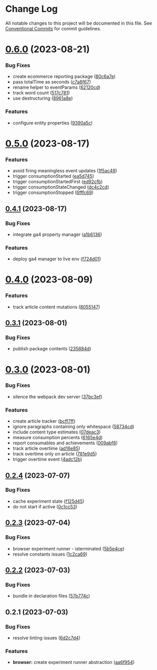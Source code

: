 # Change Log

All notable changes to this project will be documented in this file.
See [Conventional Commits](https://conventionalcommits.org) for commit guidelines.

# [0.6.0](https://github.com/optimics/analytics/compare/v0.5.0...v0.6.0) (2023-08-21)


### Bug Fixes

* create ecommerce reporting package ([80c6a7e](https://github.com/optimics/analytics/commit/80c6a7e708e9da943e13743da953da0dd2abc1b7))
* pass totalTime as seconds ([c7a8f67](https://github.com/optimics/analytics/commit/c7a8f67c11ac51ca4c74b72988e6e5cba722d9db))
* rename helper to eventParams ([62120cd](https://github.com/optimics/analytics/commit/62120cdacd9226a20112fb19833725bb9fc0627d))
* track word count ([517c781](https://github.com/optimics/analytics/commit/517c781a69b6ac045a0b9a7916f81a6ff3dce473))
* use destructuring ([8961a8e](https://github.com/optimics/analytics/commit/8961a8ea45a175407505399f452a52f5042002d2))


### Features

* configure entity properties ([9390a5c](https://github.com/optimics/analytics/commit/9390a5c0e945d34f5833463eb2e631e6fd666d46))





# [0.5.0](https://github.com/optimics/analytics/compare/v0.4.1...v0.5.0) (2023-08-17)


### Features

* avoid firing meaningless event updates ([1f5ac49](https://github.com/optimics/analytics/commit/1f5ac4945deae491758790761bd8a4f5fb23a413))
* trigger consumptionStarted ([ea5d745](https://github.com/optimics/analytics/commit/ea5d74592970fbebf6a05d68ecf72058baa2efc5))
* trigger consumptionStartedFirst ([ed92cfb](https://github.com/optimics/analytics/commit/ed92cfb21c4234309fa1466cd4b1c88efb657c87))
* trigger consumptionStateChanged ([dc4c2cd](https://github.com/optimics/analytics/commit/dc4c2cd69f2fe90e6acabf152f58dbe153171cd1))
* trigger consumptionStopped ([6fffc69](https://github.com/optimics/analytics/commit/6fffc69166b94c446cb3d18295af512d31a10431))





## [0.4.1](https://github.com/optimics/analytics/compare/v0.4.0...v0.4.1) (2023-08-17)


### Bug Fixes

* integrate ga4 property manager ([a1b6136](https://github.com/optimics/analytics/commit/a1b61364b114d9af48aa77032fb9af067d7839c8))


### Features

* deploy ga4 manager to live env ([f724d01](https://github.com/optimics/analytics/commit/f724d01f2718dc315949ff1856d6c2dbc6373592))





# [0.4.0](https://github.com/optimics/analytics/compare/v0.3.1...v0.4.0) (2023-08-09)


### Features

* track article content mutations ([8055147](https://github.com/optimics/analytics/commit/8055147c08e8e9f1fb293c06ca818dc4f600f116))





## [0.3.1](https://github.com/optimics/analytics/compare/v0.3.0...v0.3.1) (2023-08-01)


### Bug Fixes

* publish package contents ([235884d](https://github.com/optimics/analytics/commit/235884d156d189de39b14eabade3cebb45e19eff))





# [0.3.0](https://github.com/optimics/analytics/compare/v0.2.4...v0.3.0) (2023-08-01)


### Bug Fixes

* silence the webpack dev server ([37bc3ef](https://github.com/optimics/analytics/commit/37bc3efb306f4fd8e0e80602e41f3403027afa64))


### Features

* create article tracker ([bcff7ff](https://github.com/optimics/analytics/commit/bcff7ffb0e9cf335cb9a20224ac972b9958b2f87))
* ignore paragraphs containing only whitespace ([58734cd](https://github.com/optimics/analytics/commit/58734cd1c1a7c8c80af1a96c8e00ff3c0d58eee4))
* include content type estimates ([07deac3](https://github.com/optimics/analytics/commit/07deac3d921980e134fe3ecf772a3896da8e60ee))
* measure consumption percents ([6165e4d](https://github.com/optimics/analytics/commit/6165e4d4f57957932276e870d8de20395a0bd4ee))
* report consumables and achievements ([009abf8](https://github.com/optimics/analytics/commit/009abf8b5ee148f7f936d2105daadeac13975f60))
* track article overtime ([ad16e85](https://github.com/optimics/analytics/commit/ad16e850cb6c033e2085a326f6e451bb4c9f7328))
* track overtime only on article ([781e9d5](https://github.com/optimics/analytics/commit/781e9d56c7da3a806f831040fea7bd5a6553f2f9))
* trigger overtime event ([4adc12b](https://github.com/optimics/analytics/commit/4adc12b2e8a7b0f221b572476b741c0d3138d652))





## [0.2.4](https://github.com/optimics/analytics/compare/v0.2.3...v0.2.4) (2023-07-07)


### Bug Fixes

* cache experiment state ([f125d45](https://github.com/optimics/analytics/commit/f125d45e5518a851db10f96ac33c24c0e398042c))
* do not start if active ([0c1cc53](https://github.com/optimics/analytics/commit/0c1cc5332ae1faf2d629885a985eb4fbcc005fbe))





## [0.2.3](https://github.com/optimics/analytics/compare/v0.2.2...v0.2.3) (2023-07-04)


### Bug Fixes

* browser experiment runner - isterminated ([5b5e4ce](https://github.com/optimics/analytics/commit/5b5e4ce38cbf46c772f2168b6ce0f72ae2a9f3a0))
* resolve constants issues ([1c2ca69](https://github.com/optimics/analytics/commit/1c2ca69b89de8b950800b80e772bd761781ef6c1))





## [0.2.2](https://github.com/optimics/analytics/compare/v0.2.1...v0.2.2) (2023-07-03)


### Bug Fixes

* bundle in declaration files ([57b774c](https://github.com/optimics/analytics/commit/57b774ca9b7c0f330ea53ffe22bfa44c85eed9f8))





## 0.2.1 (2023-07-03)


### Bug Fixes

* resolve linting issues ([6d2c7d4](https://github.com/optimics/analytics/commit/6d2c7d48c383f4ed2f0bebb0281b9e824b0c61b2))


### Features

* **browser:** create experiment runner abstraction ([aa6f954](https://github.com/optimics/analytics/commit/aa6f9547b12a8851f3deb67ea240566470dcfeda))

